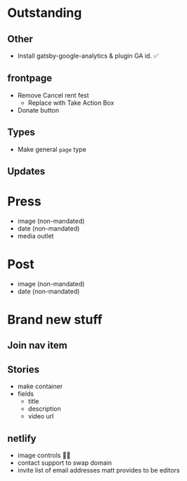 # Outstanding
## Other
- Install gatsby-google-analytics & plugin GA id. ✅

## frontpage
- Remove Cancel rent fest
  - Replace with Take Action Box
- Donate button

## Types
- Make general `page` type

## Updates
# Press
- image (non-mandated)
- date (non-mandated)
- media outlet

# Post
- image (non-mandated)
- date (non-mandated)

# Brand new stuff

## Join nav item

## Stories
- make container
- fields
  - title
  - description
  - video url

## netlify
- image controls 🕵️‍♂️
- contact support to swap domain
- invite list of email addresses matt provides to be editors
